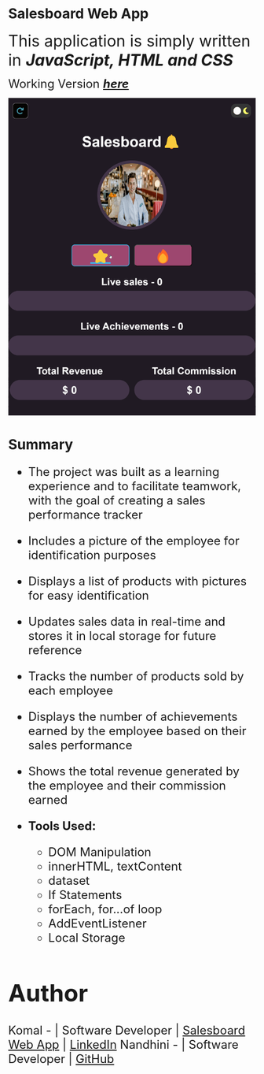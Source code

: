 # **Salesboard Web App**

<font size = 6> This application is simply written in **_JavaScript, HTML and CSS_**</font>

<font size=5> Working Version **_[here](https://salesboardwebapp03.netlify.app/)_**</font>

<img src = "images\Demo_salesboard-web-app.gif">

# **Summary**

<font size=5>

- The project was built as a learning experience and to facilitate teamwork, with the goal of creating a sales performance tracker
- Includes a picture of the employee for identification purposes
- Displays a list of products with pictures for easy identification
- Updates sales data in real-time and stores it in local storage for future reference
- Tracks the number of products sold by each employee
- Displays the number of achievements earned by the employee based on their sales performance
- Shows the total revenue generated by the employee and their commission earned

- **Tools Used:**
  - DOM Manipulation
  - innerHTML, textContent
  - dataset
  - If Statements
  - forEach, for...of loop
  - AddEventListener
  - Local Storage

# Author

<font size=5>Komal - | Software Developer | [Salesboard Web App](https://salesboardwebapp03.netlify.app/) | [LinkedIn](https://www.linkedin.com/in/komalpreet-kaur-3b6924177/)
<font size=5>Nandhini - | Software Developer | [GitHub](https://github.com/Nandhini0123)
